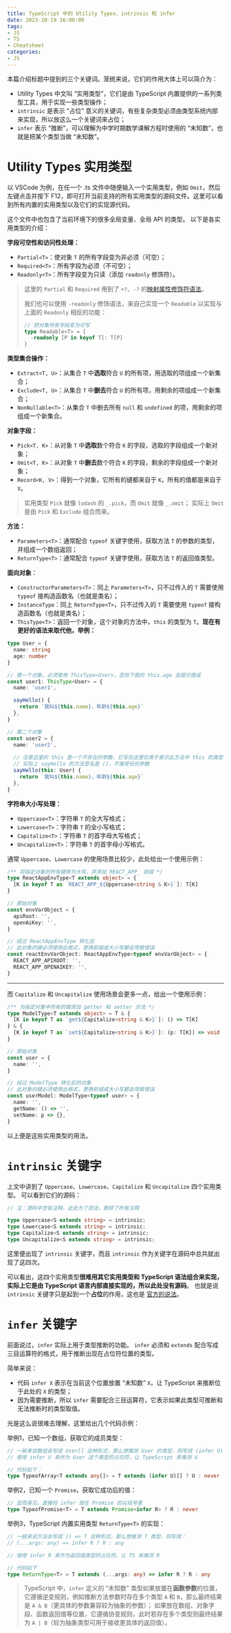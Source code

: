 ```yaml
---
title: TypeScript 中的 Utility Types、intrinsic 和 infer
date: 2023-10-19 16:00:00
tags:
- JS
- TS
- Cheatsheet
categories: 
- JS
---
```


本篇介绍标题中提到的三个关键词。笼统来说，它们的作用大体上可以简介为：

- Utility Types 中文叫 “实用类型”，它们是由 TypeScript 内置提供的一系列类型工具，用于实现一些类型操作；
- `intrinsic` 是表示 “占位” 意义的关键词，有些复杂类型必须由类型系统内部来实现，所以放这么一个关键词来占位；
- `infer` 表示 “推断”，可以理解为中学时期数学课解方程时使用的 “未知数”，也就是把某个类型当做 “未知数”。



# Utility Types 实用类型

以 VSCode 为例，在任一个 .ts 文件中随便输入一个实用类型，例如 `Omit`，然后左键点击并按下 F12，即可打开当前支持的所有实用类型的源码文件。这里可以看到所有内置的实用类型以及它们的实现源代码。

这个文件中也包含了当前环境下的很多全局变量、全局 API 的类型。
以下是各实用类型的介绍：



**字段可空性和访问性处理：**

- `Partial<T>`：使对象 `T` 的所有字段变为非必须（可空）；
- `Required<T>`：所有字段为必须（不可空）；
- `Readonly<T>`：所有字段变为只读（添加 `readonly` 修饰符）。

> 这里的 `Partial` 和 `Required` 用到了 `+?`、`-?` 的[映射属性修饰符语法](https://www.typescriptlang.org/docs/handbook/2/mapped-types.html#mapping-modifiers)。
>
> 我们也可以使用 `-readonly` 修饰语法，来自己实现一个 `Readable` 以实现与上面的 `Readonly` 相反的功能：
>
> ```typescript
> // 把对象所有字段变为可写
> type Readable<T> = {
>   -readonly [P in keyof T]: T[P]
> }
> ```



**类型集合操作：**

- `Extract<T, U>`：从集合 `T` 中**选取**符合 `U` 的所有项，用选取的项组成一个新集合；
- `Exclude<T, U>`：从集合 `T` 中**删去**符合 `U` 的所有项，用剩余的项组成一个新集合；
- `NonNullable<T>`：从集合 `T` 中删去所有 `null` 和 `undefined` 的项，用剩余的项组成一个新集合。

**对象字段：**

- `Pick<T, K>`：从对象 `T` 中**选取**数个符合 `K` 的字段，选取的字段组成一个新对象；
- `Omit<T, K>`：从对象 `T` 中**删去**数个符合 `K` 的字段，剩余的字段组成一个新对象；
- `Record<K, V>`：得到一个对象，它所有的键都来自于 `K`，所有的值都是来自于 `V`。

>实用类型 `Pick` 就像 `lodash` 的 `_.pick`，而 `Omit` 就像 `_.omit`；
>实际上 `Omit` 是由 `Pick` 和 `Exclude` 组合而来。



**方法：**

- `Parameters<T>`：通常配合 `typeof` 关键字使用，获取方法 `T` 的参数的类型，并组成一个数组返回；
- `ReturnType<T>`：通常配合 `typeof` 关键字使用，获取方法 `T` 的返回值类型。



**面向对象**：

- `ConstructorParameters<T>`：同上 `Parameters<T>`，只不过传入的 `T` 需要使用 `typeof` 接构造函数名（也就是类名）；
- `InstanceType`：同上 `ReturnType<T>`，只不过传入的 `T` 需要使用 `typeof` 接构造函数名（也就是类名）；
- `ThisType<T>`：返回一个对象，这个对象的方法中，`this` 的类型为 `T`。**现在有更好的语法来取代他，举例：**

```typescript
type User = {
  name: string
  age: number
}

// 第一个对象，必须使用 ThisType<User>，否则下面的 this.age 会提示错误
const user1: ThisType<User> = {
  name: 'user1',

  sayHello() {
    return `我叫${this.name}，年龄${this.age}`
  },
}

// 第二个对象
const user2 = {
  name: 'user2',
  
  // 注意这里的 this 是一个不存在的参数，它写在这里仅用于表示此方法中 this 的类型
  // 实际上 sayHello 的方法签名是 ()，不接受任何参数
  sayHello(this: User) {
    return `我叫${this.name}，年龄${this.age}`
  },
}
```



**字符串大小写处理：**

- `Uppercase<T>`：字符串 `T`  的全大写格式；
- `Lowercase<T>`：字符串 `T`  的全小写格式；
- `Capitalize<T>`：字符串 `T`  的首字母大写格式；
- `Uncapitalize<T>`：字符串 `T`  的首字母小写格式。



通常 `Uppercase`、`Lowercase` 的使用场景比较少，此处给出一个使用示例：

```typescript
/** 将指定对象的所有键转为大写，并添加 REACT_APP_ 前缀 */
type ReactAppEnvType<T extends object> = {
  [K in keyof T as `REACT_APP_${Uppercase<string & K>}`]: T[K]
}

// 原始对象
const envVarObject = {
  apiRoot: '',
  openAiKey: '',
}

// 经过 ReactAppEnvType 转化后
// 此对象的键必须使用此格式，更换前缀或大小写都会导致错误
const reactEnvVarObject: ReactAppEnvType<typeof envVarObject> = {
  REACT_APP_APIROOT: '',
  REACT_APP_OPENAIKEY: '',
}
```

-----

而 `Capitalize` 和 `Uncapitalize` 使用场景会更多一点，给出一个使用示例：

```typescript
/** 为指定对象中所有的键添加 getter 和 setter 方法 */
type ModelType<T extends object> = T & {
  [K in keyof T as `get${Capitalize<string & K>}`]: () => T[K]
} & {
  [K in keyof T as `set${Capitalize<string & K>}`]: (p: T[K]) => void
}

// 原始对象
const user = {
  name: '',
}

// 经过 ModelType 转化后的对象
// 此对象的键必须使用此格式，更换前缀或大小写都会导致错误
const userModel: ModelType<typeof user> = {
  name: '',
  getName: () => '',
  setName: p => {},
}
```

以上便是这些实用类型的用法。



# `intrinsic` 关键字

上文中讲到了 `Uppercase`、`Lowercase`、`Capitalize` 和 `Uncapitalize` 四个实用类型。
可以看到它们的源码：

```typescript
// 注：源码中含有注释，此处为了简洁，删除了所有注释

type Uppercase<S extends string> = intrinsic;
type Lowercase<S extends string> = intrinsic;
type Capitalize<S extends string> = intrinsic;
type Uncapitalize<S extends string> = intrinsic;
```

这里便出现了 `intrinsic` 关键字，而且 `intrinsic` 作为关键字在源码中总共就出现了这四次。

可以看出，这四个实用类型**很难用其它实用类型和 TypeScript 语法组合来实现，实际上它是由 TypeScript 语言内部直接实现的，所以此处没有源码**。
也就是说 `intrinsic` 关键字只是起到一个**占位**的作用，这也是 [官方的说法](https://www.typescriptlang.org/docs/handbook/2/template-literal-types.html#intrinsic-string-manipulation-types)。



# `infer` 关键字

前面说过，`infer` 实际上用于类型推断的功能。
`infer` 必须和 `extends` 配合写成三目运算符的格式，用于推断出现在占位符位置的类型。

简单来说：

- 代码 `infer X` 表示在当前这个位置放置 “未知数” `X`，让 TypeScript 来推断位于此处的 `X` 的类型；
- 因为需要推断，所以 `infer` 需要配合三目运算符，它表示如果此类型可推断和无法推断时的类型取值。

光是这么说很难去理解，这里给出几个代码示例：

举例1，已知一个数组，获取它的成员类型：

```typescript
// 一般来说数组会写成 User[] 这种形式，那么想推测 User 的类型，则写成 (infer U)[]
// 使用 infer U 来作为 User 这个类型的占位符，让 TypeScript 来推测 U

// 代码如下：
type TypeofArray<T extends any[]> = T extends (infer U)[] ? U : never
```



举例2，已知一个 `Promise`，获取它成功后的值：

```typescript
// 显而易见，直接将 infer 放在 Promise 的尖括号里
type TypeofPromise<T> = T extends Promise<infer R> ? R : never
```



举例3，TypeScript 内置实用类型 `ReturnType<T>` 的实现：

```typescript
// 一般来说方法会写成 () => T 这种形式，那么想推测 T 类型，则写成：
// (...args: any) => infer R ? R : any

// 使用 infer R 来作为返回值类型的占位符，让 TS 来推测 R

// 代码如下
type ReturnType<T> = T extends (...args: any) => infer R ? R : any
```



> TypeScript 中，`infer` 定义的 “未知数” 类型如果放置在**函数参数**的位置，它遵循逆变规则，例如推断方法参数时存在多个类型 `A` 和 `B`，那么最终结果是 `A & B`（更具体的参数兼容较为抽象的参数）；
> 如果放在数组、对象字段、函数返回值等位置，它遵循协变规则，此时若存在多个类型则最终结果为 `A | B`（较为抽象类型可用于接收更具体的返回值）。
